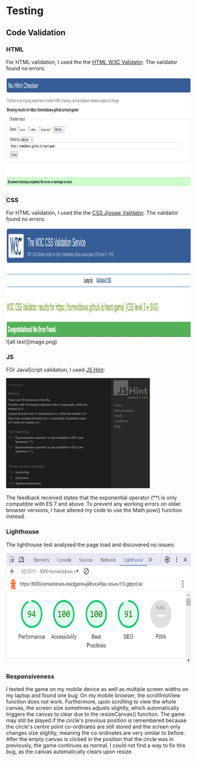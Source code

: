 # Testing

## Code Validation

### HTML

For HTML validation, I used the the [HTML W3C Validator](https://validator.w3.org). The validator found no errors:

<img src="/assets/images/html-validation.png" height="300px">

### CSS

For HTML validation, I used the the [CSS Jigsaw Validator](https://jigsaw.w3.org/css-validator). The validator found no errors:

<img src="/assets/images/css-validation.png" height="300px">
![alt text](image.png)

### JS

FOr JavaScript validation, I used [JS Hint](https://jshint.com/):

<img src="/assets/images/js-validation.png" height="300px">

The feedback received states that the exponential operator (**) is only compatible with ES 7 and above. To prevent any working errors on older browser versions, I have altered my code to use the Math.pow() function instead.

### Lighthouse

The lighthouse test analysed the page load and discovered no issues:

<img src="/assets/images/lighthouse-test.png" height="300px">

### Responsiveness

I tested the game on my mobile device as well as multiple screen widths on my laptop and found one bug: On my mobile browser, the scrollIntoView function does not work. Furthermore, upon scrolling to view the whole canvas, the screen size sometimes adjusts slightly, which automatically triggers the canvas to clear due to the resizeCanvas() function. The game may still be played if the circle's previous position is remembered because the circle's centre point co-ordinates are still stored and the screen only changes size slightly, meaning the co-ordinates are very similar to before. After the empty canvas is clicked in the position that the circle was in previously, the game continues as normal. I could not find a way to fix this bug, as the canvas automatically clears upon resize.